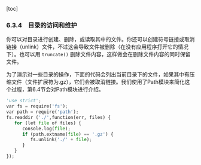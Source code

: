 [toc]

### 6.3.4　目录的访问和维护

你可以对目录进行创建、删除，或读取其中的文件。你还可以创建符号链接或取消链接（unlink）文件，不过这会导致文件被删除（在没有应用程序打开它的情况下）。也可以用 `truncate()` 删除文件内容，这样做会在删除文件内容的同时保留文件。

为了演示对一些目录的操作，下面的代码会列出当前目录下的文件，如果其中有压缩文件（文件扩展符为.gz），它们会被取消链接。我们使用了Path模块来简化这个过程，第6.4节会对Path模块进行介绍。

```python
'use strict';
var fs = require('fs');
var path = require('path');
fs.readdir ('./',function(err, files) {
   for (let file of files) {
      console.log(file);
      if (path.extname(file) == '.gz') {
         fs.unlink('./' + file);
      }
   }
});
```

